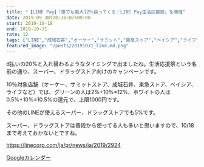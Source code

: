 ```yaml
---
title: "【LINE Pay】「誰でも最大12％戻ってくる！LINE Pay生活応援祭」を開催"
date: 2019-09-30T20:16:07+09:00
start: 2019-10-18
end: 2019-10-31
rate: 12
tags: ["LINE","成城石井","オーケー","サミット","東急ストア","ベイシア","ライフ","ベルク","ウエルシア","ココカラファイン","スギ薬局","ローソン","セブンイレブン","ファミリーマート","セイムス","ツルハ","トモズ"]
featured_image: "/posts/20191031_line.md.png"
---
```


d払いの20%と入れ替わるようなタイミングで出ましたね。生活応援祭という名前の通り、スーパー、ドラッグストア向けのキャンペーンです。

10％対象店舗（オーケー、サミットストア、成城石井、東急ストア、ベイシア、ライフなど）では、グリーンの人は2%+10%=12%、ホワイトの人は0.5%+10%=10.5%の還元で、上限1000円です。

その他のLINEが使えるスーパー、ドラッグストアでも5%です。

スーパー、ドラッグストアは普段から使ってる人も多いと思いますので、10/18まで考えておかないとですね。

https://linecorp.com/ja/pr/news/ja/2019/2924



[Googleカレンダー](http://www.google.com/calendar/event?action=TEMPLATE&text=%E3%80%90LINE%20Pay%E3%80%91%E3%80%8C%E8%AA%B0%E3%81%A7%E3%82%82%E6%9C%80%E5%A4%A712%EF%BC%85%E6%88%BB%E3%81%A3%E3%81%A6%E3%81%8F%E3%82%8B%EF%BC%81LINE%20Pay%E7%94%9F%E6%B4%BB%E5%BF%9C%E6%8F%B4%E7%A5%AD%E3%80%8D%E3%82%92%E9%96%8B%E5%82%AC&dates=20191018/20191031&details=https://pokanpo.com/posts/20191031_line/)